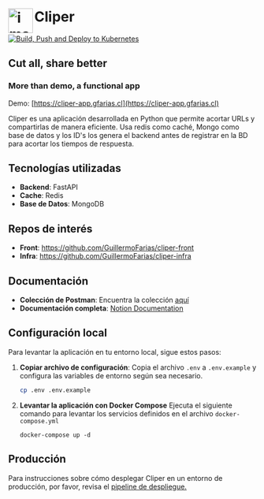 # <img src="https://github.com/user-attachments/assets/7151506b-1782-44b3-a6d7-317c29d7005d" alt="image" width="50" align="left"> Cliper
[![Build, Push and Deploy to Kubernetes](https://github.com/GuillermoFarias/cliper/actions/workflows/deploy.yml/badge.svg)](https://github.com/GuillermoFarias/cliper/actions/workflows/deploy.yml)

## Cut all, share better

### More than demo, a functional app

Demo: [https://cliper-app.gfarias.cl](https://cliper-app.gfarias.cl)

Cliper es una aplicación desarrollada en Python que permite acortar URLs y compartirlas de manera eficiente. Usa redis como caché, Mongo como base de datos y los ID's los genera el backend antes de registrar en la BD para acortar los tiempos de respuesta.

## Tecnologías utilizadas

- **Backend**: FastAPI
- **Cache**: Redis
- **Base de Datos**: MongoDB

## Repos de interés
- **Front**: https://github.com/GuillermoFarias/cliper-front
- **Infra**: https://github.com/GuillermoFarias/cliper-infra

## Documentación

- **Colección de Postman**: Encuentra la colección [aquí](./api-collection.json)
- **Documentación completa**: [Notion Documentation](https://www.notion.so/Cliper-f42e6b2de7aa4e719ecda753d560d38c?pvs=4)

## Configuración local

Para levantar la aplicación en tu entorno local, sigue estos pasos:

1. **Copiar archivo de configuración**:
   Copia el archivo `.env` a `.env.example` y configura las variables de entorno según sea necesario.

   ```bash
   cp .env .env.example
   ```

2. **Levantar la aplicación con Docker Compose**
   Ejecuta el siguiente comando para levantar los servicios definidos en el archivo `docker-compose.yml`
   ```
   docker-compose up -d
   ```

## Producción
Para instrucciones sobre cómo desplegar Cliper en un entorno de producción, por favor, revisa el [pipeline de despliegue.](./.github/workflows/deploy.yml)
